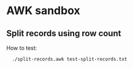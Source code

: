 # AWK sandbox

## Split records using row count

How to test:
```
  ./split-records.awk test-split-records.txt
```